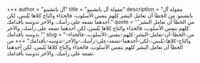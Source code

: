 +++
author = "آل باتشينو"
title = "مقولة آل باتشينو"
description = "مقولة آل باتشينو: من الخطأ أن تعامل البشر كلهم بنفس الأسلوب، فالحذاء والتاج كلاها يُلبس، لكن أحدهما تضعه على رأسك، والآخر تدوسه بأقدامك."
quote = '''من الخطأ أن تعامل البشر كلهم بنفس الأسلوب، فالحذاء والتاج كلاها يُلبس، لكن أحدهما تضعه على رأسك، والآخر تدوسه بأقدامك.'''
slug = "من-الخطأ-أن-تعامل-البشر-كلهم-بنفس-الأسلوب،-فالحذاء-والتاج-كلاها-يُلبس،-لكن-أحدهما-تضعه-على-رأسك،-والآخر-تدوسه-بأقدامك"
+++
من الخطأ أن تعامل البشر كلهم بنفس الأسلوب، فالحذاء والتاج كلاها يُلبس، لكن أحدهما تضعه على رأسك، والآخر تدوسه بأقدامك.
